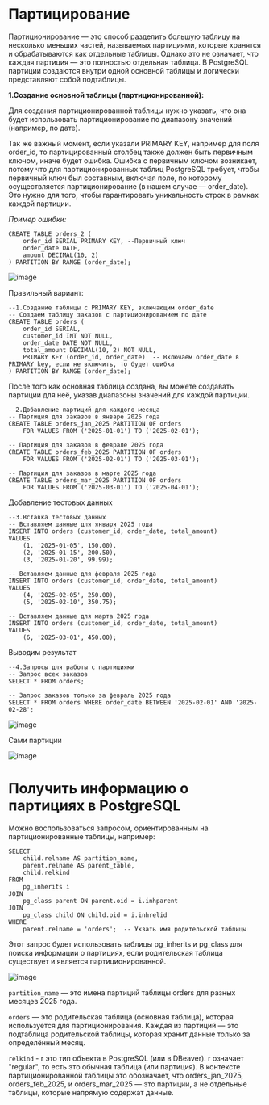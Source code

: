 # **Партицирование**

Партиционирование — это способ разделить большую таблицу на несколько меньших частей, называемых партициями, которые хранятся и обрабатываются как отдельные таблицы. Однако это не означает, что каждая партиция — это полностью отдельная таблица. В PostgreSQL партиции создаются внутри одной основной таблицы и логически представляют собой подтаблицы.

**1.Создание основной таблицы (партиционированной):**

Для создания партиционированной таблицы нужно указать, что она будет использовать партиционирование по диапазону значений (например, по дате).

Так же важный момент, если указали PRIMARY KEY, например для поля order_id, то партицированный столбец также должен быть первичным ключом, иначе будет ошибка.
Ошибка с первичным ключом возникает, потому что для партиционированных таблиц PostgreSQL требует, чтобы первичный ключ был составным, включая поле, 
по которому осуществляется партиционирование (в нашем случае — order_date). Это нужно для того, чтобы гарантировать уникальность строк в рамках каждой партиции.

*Пример ошибки:*

```
CREATE TABLE orders_2 (
    order_id SERIAL PRIMARY KEY, --Первичный ключ
    order_date DATE,
    amount DECIMAL(10, 2)
) PARTITION BY RANGE (order_date);
```

![image](https://github.com/user-attachments/assets/10266fc0-bff4-42a2-85d8-9a72a5769053)

Правильный вариант:

```
--1.Создание таблицы с PRIMARY KEY, включающим order_date
-- Создаем таблицу заказов с партиционированием по дате
CREATE TABLE orders (
    order_id SERIAL,
    customer_id INT NOT NULL,
    order_date DATE NOT NULL,
    total_amount DECIMAL(10, 2) NOT NULL,
    PRIMARY KEY (order_id, order_date)  -- Включаем order_date в PRIMARY key, если не включить, то будет ошибка
) PARTITION BY RANGE (order_date);
```

После того как основная таблица создана, вы можете создавать партиции для неё, указав диапазоны значений для каждой партиции.

```
--2.Добавление партиций для каждого месяца
-- Партиция для заказов в январе 2025 года
CREATE TABLE orders_jan_2025 PARTITION OF orders
    FOR VALUES FROM ('2025-01-01') TO ('2025-02-01');

-- Партиция для заказов в феврале 2025 года
CREATE TABLE orders_feb_2025 PARTITION OF orders
    FOR VALUES FROM ('2025-02-01') TO ('2025-03-01');

-- Партиция для заказов в марте 2025 года
CREATE TABLE orders_mar_2025 PARTITION OF orders
    FOR VALUES FROM ('2025-03-01') TO ('2025-04-01');
```

Добавление тестовых данных

```
--3.Вставка тестовых данных
-- Вставляем данные для января 2025 года
INSERT INTO orders (customer_id, order_date, total_amount)
VALUES
    (1, '2025-01-05', 150.00),
    (2, '2025-01-15', 200.50),
    (3, '2025-01-20', 99.99);

-- Вставляем данные для февраля 2025 года
INSERT INTO orders (customer_id, order_date, total_amount)
VALUES
    (4, '2025-02-05', 250.00),
    (5, '2025-02-10', 350.75);

-- Вставляем данные для марта 2025 года
INSERT INTO orders (customer_id, order_date, total_amount)
VALUES
    (6, '2025-03-01', 450.00);
```

Выводим результат

```
--4.Запросы для работы с партициями
-- Запрос всех заказов
SELECT * FROM orders;

-- Запрос заказов только за февраль 2025 года
SELECT * FROM orders WHERE order_date BETWEEN '2025-02-01' AND '2025-02-28';
```

![image](https://github.com/user-attachments/assets/5363885d-61f7-4cbe-b966-e1dd64a1c722)

Сами партиции

![image](https://github.com/user-attachments/assets/a946e2d6-9345-49dc-9af0-ed7fa6a9226a)

# **Получить информацию о партициях в PostgreSQL**

Можно воспользоваться запросом, ориентированным на партиционированные таблицы, например:

```
SELECT 
    child.relname AS partition_name,
    parent.relname AS parent_table,
    child.relkind
FROM 
    pg_inherits i
JOIN 
    pg_class parent ON parent.oid = i.inhparent
JOIN 
    pg_class child ON child.oid = i.inhrelid
WHERE 
    parent.relname = 'orders';  -- Укзать имя родительской таблицы
```
Этот запрос будет использовать таблицы pg_inherits и pg_class для поиска информации о партициях, если родительская таблица существует и является партиционированной.

![image](https://github.com/user-attachments/assets/800d8655-23cc-4281-876b-4eabce448df7)

`partition_name`  — это имена партиций таблицы orders для разных месяцев 2025 года.

`orders` — это родительская таблица (основная таблица), которая используется для партиционирования. 
Каждая из партиций — это подтаблица родительской таблицы, которая хранит данные только за определённый месяц.

`relkind` - r это тип объекта в PostgreSQL (или в DBeaver). r означает "regular", то есть это обычная таблица (или партиция). 
В контексте партиционированной таблицы это обозначает, что orders_jan_2025, orders_feb_2025, и orders_mar_2025 — это партиции, а не отдельные таблицы, которые напрямую содержат данные.
